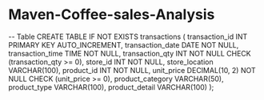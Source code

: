 # Maven-Coffee-sales-Analysis

-- Table
CREATE TABLE IF NOT EXISTS transactions (
    transaction_id INT PRIMARY KEY AUTO_INCREMENT,
    transaction_date DATE NOT NULL,
    transaction_time TIME NOT NULL,
    transaction_qty INT NOT NULL CHECK (transaction_qty >= 0),
    store_id INT NOT NULL,
    store_location VARCHAR(100),
    product_id INT NOT NULL,
    unit_price DECIMAL(10, 2) NOT NULL CHECK (unit_price >= 0),
    product_category VARCHAR(50),
    product_type VARCHAR(100),
    product_detail VARCHAR(100)
);

